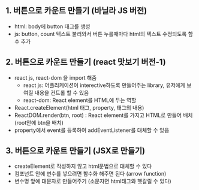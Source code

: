 ## 1. 버튼으로 카운트 만들기 (바닐라 JS 버전)

- html: body에 button 태그를 생성
- js: button, count 텍스트 불러와서 버튼 누를때마다 html의 텍스트 수정되도록 함수 추가

## 2. 버튼으로 카운트 만들기 (react 맛보기 버전-1)

- react js, react-dom 을 import 해줌
  - react js: 어플리케이션이 interective하도록 만들어주는 library, 유저에게 보여질 내용을 컨트롤 할 수 있음
  - react-dom: React element를 HTML에 두는 역할
- React.createElement(html 태그, property, 태그의 내용)
- ReactDOM.render(btn, root) : React element를 가지고 HTML로 만들어 배치 (root안에 btn을 배치)
- property에서 event를 등록하여 addEventListener를 대체할 수 있음

## 3. 버튼으로 카운트 만들기 (JSX로 만들기)

- createElement로 작성하지 않고 html문법으로 대체할 수 있다
- 컴포넌트 안에 변수를 넣으려면 함수화 해주면 된다 (arrow function)
- 변수명 앞에 대문자로 만들어주기 (소문자면 html태그와 헷갈릴 수 있다)
